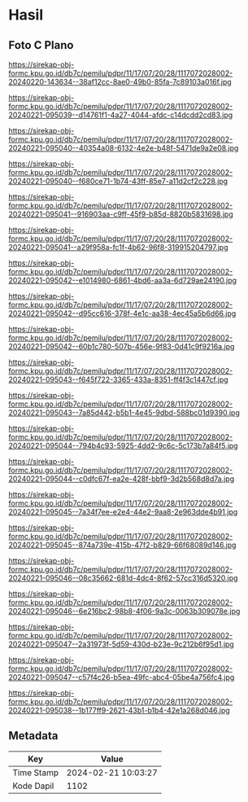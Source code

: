 # Hasil

## Foto C Plano

https://sirekap-obj-formc.kpu.go.id/db7c/pemilu/pdpr/11/17/07/20/28/1117072028002-20240220-143634--38af12cc-8ae0-49b0-85fa-7c89103a016f.jpg

https://sirekap-obj-formc.kpu.go.id/db7c/pemilu/pdpr/11/17/07/20/28/1117072028002-20240221-095039--d14761f1-4a27-4044-afdc-c14dcdd2cd83.jpg

https://sirekap-obj-formc.kpu.go.id/db7c/pemilu/pdpr/11/17/07/20/28/1117072028002-20240221-095040--40354a08-6132-4e2e-b48f-5471de9a2e08.jpg

https://sirekap-obj-formc.kpu.go.id/db7c/pemilu/pdpr/11/17/07/20/28/1117072028002-20240221-095040--f680ce71-1b74-43ff-85e7-a11d2cf2c228.jpg

https://sirekap-obj-formc.kpu.go.id/db7c/pemilu/pdpr/11/17/07/20/28/1117072028002-20240221-095041--916903aa-c9ff-45f9-b85d-8820b5831698.jpg

https://sirekap-obj-formc.kpu.go.id/db7c/pemilu/pdpr/11/17/07/20/28/1117072028002-20240221-095041--a29f958a-fc1f-4b62-96f8-319915204797.jpg

https://sirekap-obj-formc.kpu.go.id/db7c/pemilu/pdpr/11/17/07/20/28/1117072028002-20240221-095042--e1014980-6861-4bd6-aa3a-6d729ae24190.jpg

https://sirekap-obj-formc.kpu.go.id/db7c/pemilu/pdpr/11/17/07/20/28/1117072028002-20240221-095042--d95cc616-378f-4e1c-aa38-4ec45a5b6d66.jpg

https://sirekap-obj-formc.kpu.go.id/db7c/pemilu/pdpr/11/17/07/20/28/1117072028002-20240221-095042--60b1c780-507b-456e-9f83-0d41c9f9216a.jpg

https://sirekap-obj-formc.kpu.go.id/db7c/pemilu/pdpr/11/17/07/20/28/1117072028002-20240221-095043--f645f722-3365-433a-8351-ff4f3c1447cf.jpg

https://sirekap-obj-formc.kpu.go.id/db7c/pemilu/pdpr/11/17/07/20/28/1117072028002-20240221-095043--7a85d442-b5b1-4e45-9dbd-588bc01d9390.jpg

https://sirekap-obj-formc.kpu.go.id/db7c/pemilu/pdpr/11/17/07/20/28/1117072028002-20240221-095044--794b4c93-5925-4dd2-9c6c-5c173b7a84f5.jpg

https://sirekap-obj-formc.kpu.go.id/db7c/pemilu/pdpr/11/17/07/20/28/1117072028002-20240221-095044--c0dfc67f-ea2e-428f-bbf9-3d2b568d8d7a.jpg

https://sirekap-obj-formc.kpu.go.id/db7c/pemilu/pdpr/11/17/07/20/28/1117072028002-20240221-095045--7a34f7ee-e2e4-44e2-9aa8-2e963dde4b91.jpg

https://sirekap-obj-formc.kpu.go.id/db7c/pemilu/pdpr/11/17/07/20/28/1117072028002-20240221-095045--874a739e-415b-47f2-b829-66f68089d146.jpg

https://sirekap-obj-formc.kpu.go.id/db7c/pemilu/pdpr/11/17/07/20/28/1117072028002-20240221-095046--08c35662-681d-4dc4-8f62-57cc316d5320.jpg

https://sirekap-obj-formc.kpu.go.id/db7c/pemilu/pdpr/11/17/07/20/28/1117072028002-20240221-095046--6e216bc2-98b8-4f06-9a3c-0063b309078e.jpg

https://sirekap-obj-formc.kpu.go.id/db7c/pemilu/pdpr/11/17/07/20/28/1117072028002-20240221-095047--2a31973f-5d59-430d-b23e-9c212b6f95d1.jpg

https://sirekap-obj-formc.kpu.go.id/db7c/pemilu/pdpr/11/17/07/20/28/1117072028002-20240221-095047--c57f4c26-b5ea-49fc-abc4-05be4a756fc4.jpg

https://sirekap-obj-formc.kpu.go.id/db7c/pemilu/pdpr/11/17/07/20/28/1117072028002-20240221-095038--1b177ff9-2621-43b1-b1b4-42e1a268d046.jpg


## Metadata

| Key        | Value               |
| ---------- | ------------------- |
| Time Stamp | 2024-02-21 10:03:27 |
| Kode Dapil | 1102                |



